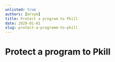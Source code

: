 ```yaml
---
unlisted: true
authors: [mrvym]
title: Protect a program to Pkill
date: 2029-01-01 
slug: protect-a-programm-to-pkill
---
```

# Protect a program to Pkill
<!-- truncate --> 
